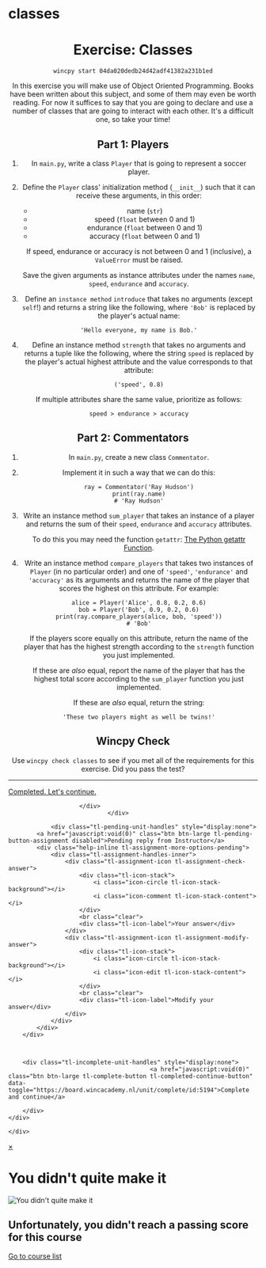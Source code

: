 # classes

<div class="span12">			

<div class="tl-unit-content ">
	<div style="display: none;" id="last-unit-progress"></div>
	<div style="display: none;" id="assignment-reply-type"></div>
	<div class="hide" id="assignment-modify-answer-time"></div>
	<div class="tl-unit-content ">
		<center><div class="readability"><h1 id="exercise-classes">Exercise: Classes</h1>
<div class="wincpy">
<p><code class="interpreted-text" role="command">wincpy start 04da020dedb24d42adf41382a231b1ed</code></p>
</div>
<p>In this exercise you will make use of Object Oriented Programming. Books have been written about this subject, and some of them may even be worth reading. For now it suffices
to say that you are going to declare and use a number of classes that are going to interact with each other. It's a difficult one, so take your time!</p>
<h2 id="part-1-players">Part 1: Players</h2>
<ol type="1">
<li>
<p>In <code>main.py</code>, write a class <code>Player</code> that is going to represent a soccer player.</p>
</li>
<li>
<p>Define the <code>Player</code> class' initialization method (<code>__init__</code>) such that it can receive these arguments, in this order:</p>
<ul>
<li>name (<code>str</code>)</li>
<li>speed (<code>float</code> between 0 and 1)</li>
<li>endurance (<code>float</code> between 0 and 1)</li>
<li>accuracy (<code>float</code> between 0 and 1)</li>
</ul>
<p>If speed, endurance or accuracy is not between 0 and 1 (inclusive), a <code>ValueError</code> must be raised.</p>
<p>Save the given arguments as instance attributes under the names <code>name</code>, <code>speed</code>, <code>endurance</code> and <code>accuracy</code>.</p>
</li>
<li>
<p>Define an <code class="interpreted-text" role="term">instance method</code> <code>introduce</code> that takes no arguments (except <code>self</code>!) and returns a string like
the following, where <code>'Bob'</code> is replaced by the player's actual name:</p>
<p><code>'Hello everyone, my name is Bob.'</code></p>
</li>
<li>
<p>Define an instance method <code>strength</code> that takes no arguments and returns a tuple like the following, where the string <code>speed</code> is replaced by the player's
actual highest attribute and the value corresponds to that attribute:</p>
<p><code>('speed', 0.8)</code></p>
<p>If multiple attributes share the same value, prioritize as follows:</p>
<p><code>speed &gt; endurance &gt; accuracy</code></p>
</li>
</ol>
<h2 id="part-2-commentators">Part 2: Commentators</h2>
<ol type="1">
<li>
<p>In <code>main.py</code>, create a new class <code>Commentator</code>.</p>
</li>
<li>
<p>Implement it in such a way that we can do this:</p>
<div class="sourceCode" id="cb1">
<pre class="sourceCode python"><code class="sourceCode python"><span id="cb1-1"><a href="#cb1-1" aria-hidden="true"></a>ray <span class="op">=</span> Commentator(<span class="st">'Ray Hudson'</span>)</span>
<span id="cb1-2"><a href="#cb1-2" aria-hidden="true"></a><span class="bu">print</span>(ray.name)</span>
<span id="cb1-3"><a href="#cb1-3" aria-hidden="true"></a><span class="co"># 'Ray Hudson'</span></span></code></pre></div>
</li>
<li>
<p>Write an instance method <code>sum_player</code> that takes an instance of a player and returns the sum of their <code>speed</code>, <code>endurance</code> and
<code>accuracy</code> attributes.</p>
<p>To do this you may need the function <code>getattr</code>: <a href="https://stackoverflow.com/a/55609455/7613292">The Python getattr Function</a>.</p>
</li>
<li>
<p>Write an instance method <code>compare_players</code> that takes two instances of <code>Player</code> (in no particular order) and one of <code>'speed'</code>,
<code>'endurance'</code> and <code>'accuracy'</code> as its arguments and returns the name of the player that scores the highest on this attribute. For example:</p>
<div class="sourceCode" id="cb2">
<pre class="sourceCode python"><code class="sourceCode python"><span id="cb2-1"><a href="#cb2-1" aria-hidden="true"></a>alice <span class="op">=</span> Player(<span class="st">'Alice'</span>, <span class="fl">0.8</span>, <span class="fl">0.2</span>, <span class="fl">0.6</span>)</span>
<span id="cb2-2"><a href="#cb2-2" aria-hidden="true"></a>bob <span class="op">=</span> Player(<span class="st">'Bob'</span>, <span class="fl">0.9</span>, <span class="fl">0.2</span>, <span class="fl">0.6</span>)</span>
<span id="cb2-3"><a href="#cb2-3" aria-hidden="true"></a><span class="bu">print</span>(ray.compare_players(alice, bob, <span class="st">'speed'</span>))</span>
<span id="cb2-4"><a href="#cb2-4" aria-hidden="true"></a><span class="co"># 'Bob'</span></span></code></pre></div>
<p>If the players score equally on this attribute, return the name of the player that has the highest strength according to the <code>strength</code> function you just
implemented.</p>
<p>If these are <em>also</em> equal, report the name of the player that has the highest total score according to the <code>sum_player</code> function you just implemented.</p>
<p>If these are <em>also</em> equal, return the string:</p>
<p><code>'These two players might as well be twins!'</code></p>
</li>
</ol>
<h2 id="wincpy-check">Wincpy Check</h2>
<p>Use <code>wincpy check classes</code> to see if you met all of the requirements for this exercise. Did you pass the test?</p></div></center>			</div>
	<div class="clear"></div>
		<div id="tl-complete-unit-handles-area" class="text-center  ">
		<hr class="tl-hr-content">
				<div class="tl-completed-unit-handles" style="">
			<div class="btn-group dropup" style="display: inline-block;">
							<a href="javascript:void(0)" class="btn btn-large tl-passed-continue-unit-button" onclick="location='https://board.wincacademy.nl/unit/view/id:5202'">Completed. Let's continue.</a>
			
						</div>
								</div>
		
				<div class="tl-pending-unit-handles" style="display:none">
			<a href="javascript:void(0)" class="btn btn-large tl-pending-button-assignment disabled">Pending reply from Instructor</a>
			<div class="help-inline tl-assignment-more-options-pending">
				<div class="tl-assignment-handles-inner">
					<div class="tl-assignment-icon tl-assignment-check-answer">
						<div class="tl-icon-stack">
							<i class="icon-circle tl-icon-stack-background"></i>
							<i class="icon-comment tl-icon-stack-content"></i>
						</div>
						<br class="clear">
						<div class="tl-icon-label">Your answer</div>
					</div>
					<div class="tl-assignment-icon tl-assignment-modify-answer">
						<div class="tl-icon-stack">
							<i class="icon-circle tl-icon-stack-background"></i>
							<i class="icon-edit tl-icon-stack-content"></i>
						</div>
						<br class="clear">
						<div class="tl-icon-label">Modify your answer</div>
					</div>
				</div>
			</div>
		</div>
				
				
				
		<div class="tl-incomplete-unit-handles" style="display:none">
											<a href="javascript:void(0)" class="btn btn-large tl-complete-button tl-completed-continue-button" data-toggle="https://board.wincacademy.nl/unit/complete/id:5194">Complete and continue</a>
									
		</div>
	</div>
		
	</div>

<div class="modal fade" id="tl-course-completed-modal" style="display: none; outline: none;" tabindex="-1">
    <div class="modal-body text-center">
     	<a href="javascript:void(0)" class="close pull-right" data-dismiss="modal">×</a>
		<h1>Congratulations!</h1>
		<img alt="Course completed!" src="https://d3j0t7vrtr92dk.cloudfront.net/images/course_completed.jpg">
		<h2>Course completed!</h2>
    	<h3><span title="Back-end Development" class="tl-formatted-course-name">Back-end Development</span></h3>
           		<div id="tl-course-completed-modal-options" class="text-center">
        	        	<p><a class="btn btn-primary tl-download-certificate" href="https://board.wincacademy.nl/user/downloadcertification/id:###id###" style="display: none;">Download certificate</a></p>
        	        							<p><a class="tl-courses-list" href="https://board.wincacademy.nl/dashboard/index">Go to course list</a></p>
			        	        	<p><a class="tl-next-course" href="https://board.wincacademy.nl/learner/courseinfo/id:###id###" style="display:none">Go to next course</a></p>
        	        	</div>
        </div>
</div>

<div class="modal fade hide" id="tl-course-failed-modal" style="outline: none;" tabindex="-1">
    <div class="modal-body text-center">
        <a href="javascript:void(0)" class="close pull-right" data-dismiss="modal">×</a>
		<h1>You didn't quite make it</h1>
		<img alt="You didn't quite make it" src="https://d3j0t7vrtr92dk.cloudfront.net/images/course_failed.png">
		<h2>Unfortunately, you didn't reach a passing score for this course</h2>
	       <div id="tl-course-failed-modal-options" class="text-center">
								<p><a class="tl-courses-list" href="https://board.wincacademy.nl/dashboard/index">Go to course list</a></p>
			        </div>
	    </div>
</div>



<script>
	var tl_timer_id = false;
	var isCompleted = false;
	var unitEndDate;


$(document).ready(function(){
	
	if($('#tl-gamification-points-message').length){
		$('#tl-gamification-points-message').css('z-index','10000');
	}

	if($('#tl-gamification-badges-message').length){
		$('#tl-gamification-badges-message').css('z-index','10000');
	}
	
	if ($('#documents-images-zip_namespace').length) {
		$('#documents-images-zip_namespace').fileupload({
			autoUpload: true,
			disableInputButton: false,
			replaceFileInput: true,
			acceptFileTypes: /(\.|\/)(gif|jpg|jpeg|png|ppt|pptx|doc|docx|xls|xlsx|pdf|zip|mp4|webm|ogg|ogv|avi|mpeg|mpg|mov|wmv|3gp|flv|mp3|aac|ogg|oga|wav|mpeg|webm|wma|aif|aiff)$/i,
			maxFileSize: 209715200,
			maxFileSizeArray: uploader_limits,
			add: function(e, data){
					$('.tl-assignment-showuploader').click(); // Show file form.
					var that = this;
					var $this = $(this);
					var validation = data.process(function () {
						return $this.fileupload('process', data);
					});
					validation.done(function() {
						$.blueimp.fileupload.prototype.options.add.call(that, e, data);
					});
					validation.fail(function(data) {
						$('#documents-images-zip_namespace .note.error').html("<i class='icon-attention-circled tl-cursor-default'></i> "+data.files[data.index].error);
					});
				},
			done: function(e, data){
				resp = $.parseJSON(data.jqXHR.responseText);
				setTimeout(function(){data.context.remove()}, 200); // remove completed file's table row
				
				if (resp.success) {
					 if(resp.data.assignmentReplyFile !== undefined){
						 completeAssignmentUnit(null, resp.data.assignmentReplyFile);
					 }
					 else {
						 $('#documents-images-zip_namespace .note.error').html("<i class='icon-attention-circled tl-cursor-default'></i> "+resp.data.error);
					 }
				}
				else {
					 $('#documents-images-zip_namespace .note.error').html("<i class='icon-attention-circled tl-cursor-default'></i> "+resp.data.error);
				 }
			}
		});
		$('#documents-images-zip_namespace').bind('fileuploadadd', function (e) {$('#documents-images-zip_namespace tr.template-upload, #documents-images-zip_namespace tr.template-download').remove();});
		$('#documents-images-zip_namespace').bind('fileuploadstart', function(e){ myportal.app.isUploading = true; });
		$('#documents-images-zip_namespace').bind('fileuploadstop', function(e){ myportal.app.isUploading = false; });
	}
	
	
	$('#send-message-instructor-failing').on('click', function(){
		$('#tl-course-failed-modal').modal('hide');
		$('#tl-send-message-modal').modal();
	});

	if ($('.tl-assignment-reply-editor').length) {
		$('.tl-assignment-reply-editor').summernote({
			airMode: true,
			airPopover: [
				['text', ['bold', 'italic', 'underline']],
				['insert', ['link', 'picture']]
			],
			disableDragAndDrop: true,
			onImageUpload: function(files) {
				return false;
			}
		});
	}

    $(document).on('blur', '.note-editable', function(){
		$('.note-air-popover').hide();
	});

	var gamificationPointsForUnitCompletion = $.cookie("gamification_points_for_unit_completion");
	var gamificationPointsForCourseCompletion = $.cookie("gamification_points_for_course_completion");
	var gamificationPointsForCertification = $.cookie("gamification_points_for_certification");
	var gamificationPointsNotification = '';
	var gamificationAddedPoints = 0;

	if(gamificationPointsForUnitCompletion){
		var parts = gamificationPointsForUnitCompletion.split('###');
		gamificationPointsNotification = parts[0];
		gamificationAddedPoints = parseInt(parts[1]);
		setTlmsCookie("gamification_points_for_unit_completion", null, {expires: -1, path: '/', domain: myEffectiveDomain, secure: false});
	}

	if(gamificationPointsForCourseCompletion){
		var parts = gamificationPointsForCourseCompletion.split('###');
		gamificationPointsNotification = (gamificationPointsNotification) ? gamificationPointsNotification + '<br/>' + parts[0] : parts[0];
		gamificationAddedPoints = gamificationAddedPoints + parseInt(parts[1]);
		setTlmsCookie("gamification_points_for_course_completion", null, {expires: -1, path: '/', domain: myEffectiveDomain, secure: false});
	}

	if(gamificationPointsForCertification){
		var parts = gamificationPointsForCertification.split('###');
		gamificationPointsNotification = (gamificationPointsNotification) ? gamificationPointsNotification + '<br/>' + parts[0] : parts[0];
		gamificationAddedPoints = gamificationAddedPoints + parseInt(parts[1]);
		setTlmsCookie("gamification_points_for_certification", null, {expires: -1, path: '/', domain: myEffectiveDomain, secure: false});
	}

	if(gamificationPointsNotification){
		if($("#tl-header-gamification-entrance").data('entrancemode') == 'points'){
			$("#tl-header-gamification-entrance").empty();
			var pointsCountUp = new countUp("tl-header-gamification-entrance", parseInt($("#tl-header-gamification-entrance").data('entrancevalue')) - parseInt(gamificationAddedPoints), parseInt($("#tl-header-gamification-entrance").data('entrancevalue')), 0, 1.5, {useEasing: true, useGrouping: true, separator: '', suffix: ' ' + "points"});
			pointsCountUp.start();
		}
		
		$("#tl-gamification-points-message").html(decodeURIComponent(gamificationPointsNotification)).fadeIn(1000);
		setTimeout(function(){$("#tl-gamification-points-message").fadeOut('slow');}, 3000);
	}

	var gamificationAssignmentBadge = $.cookie("gamification_assignment_badge");
	var gamificationLearningBadge = $.cookie("gamification_learning_badge");
	var gamificationCertificationBadge = $.cookie("gamification_certification_badge");

	if(gamificationAssignmentBadge){
		var parts = gamificationAssignmentBadge.split('###');
		$(".tl-badge-image").attr('src', parts[1]);
		$(".tl-badge-message").html(decodeURIComponent(parts[0]));
		setTlmsCookie("gamification_assignment_badge", null, {expires: -1, path: '/', domain: myEffectiveDomain, secure: false});
	}

	if(gamificationLearningBadge){
		var parts = gamificationLearningBadge.split('###');
		setTlmsCookie("gamification_learning_badge", null, {expires: -1, path: '/', domain: myEffectiveDomain, secure: false});

		if($(".tl-badge-image").attr('src') != '' && $(".tl-badge-message").html() != ''){
			$("#tl-gamification-badges-message").append('<hr/><div id="learning-badge-message" class="tl-badge-image-message-wrapper"></div>');
			$("#learning-badge-message").append('<img class="tl-badge-image pull-left image60x60" src="' + parts[1] + '"/>').append('<div class="tl-badge-message text-center tl-bold-item">' + decodeURIComponent(parts[0]) + '</div>');
		}
		else{
			$(".tl-badge-image").attr('src', parts[1]);
			$(".tl-badge-message").html(decodeURIComponent(parts[0]));
		}
	}

	if(gamificationCertificationBadge){
		var parts = gamificationCertificationBadge.split('###');
		setTlmsCookie("gamification_certification_badge", null, {expires: -1, path: '/', domain: myEffectiveDomain, secure: false});

		if($(".tl-badge-image").attr('src') != '' && $(".tl-badge-message").html() != ''){
			$("#tl-gamification-badges-message").append('<hr/><div id="certification-badge-message" class="tl-badge-image-message-wrapper"></div>');
			$("#certification-badge-message").append('<img class="tl-badge-image pull-left image60x60" src="' + parts[1] + '"/>').append('<div class="tl-badge-message text-center tl-bold-item">' + decodeURIComponent(parts[0]) + '</div>');
		}
		else{
			$(".tl-badge-image").attr('src', parts[1]);
			$(".tl-badge-message").html(decodeURIComponent(parts[0]));
		}
	}

	if(gamificationAssignmentBadge || gamificationLearningBadge || gamificationCertificationBadge){
		if(gamificationPointsNotification){
			$("#tl-gamification-badges-message").css('bottom', $("#tl-gamification-points-message").height() + 20 + 16 + 5);
		}

		if($("#tl-header-gamification-entrance").data('entrancemode') == 'badges'){
			$("#tl-header-gamification-entrance").empty();
			var badgesCountUp = new countUp("tl-header-gamification-entrance", 0, parseInt($("#tl-header-gamification-entrance").data('entrancevalue')), 0, 1.5, {useEasing: true, useGrouping: true, separator: '', suffix: ' ' + "badges"});
			badgesCountUp.start();
		}

		$("#tl-gamification-badges-message").fadeIn(1000).css('display', 'table');
		setTimeout(function(){$("#tl-gamification-badges-message").fadeOut('slow');}, 5000);
	}

	var gamificationCompletedCourses = $.cookie("gamification_completed_courses");

	if(gamificationCompletedCourses && $("#tl-header-gamification-entrance").data('entrancemode') == 'courses'){
		$("#tl-header-gamification-entrance").empty();
		var completedCoursesCountUp = new countUp("tl-header-gamification-entrance", 0, parseInt($("#tl-header-gamification-entrance").data('entrancevalue')), 0, 1.5, {useEasing: true, useGrouping: true, separator: '', suffix: ' ' + "completed courses"});
		completedCoursesCountUp.start();
		setTlmsCookie("gamification_completed_courses", null, {expires: -1, path: '/', domain: myEffectiveDomain, secure: false});
	}

	var gamificationUserLevel = $.cookie("gamification_user_level");

	if(gamificationUserLevel && $("#tl-header-gamification-entrance").data('entrancemode') == 'levels'){
		var gamificationUserLevelParts = gamificationUserLevel.split('###');
		$("#tl-header-gamification-entrance").empty();
		var userLevelCountUp = new countUp("tl-header-gamification-entrance", 0, parseInt(gamificationUserLevelParts[0]), 0, 1.5, {useEasing: true, useGrouping: true, separator: ''});
		userLevelCountUp.start(function(){$('#tl-header-gamification-entrance').html(decodeURIComponent(gamificationUserLevelParts[1]));});
		setTlmsCookie("gamification_user_level", null, {expires: -1, path: '/', domain: myEffectiveDomain, secure: false});
	}

		
	$('#documents-images-zip_namespace .inputbtn').addClass('btn btn-large').data('placement', 'right');
	
	$("a[rel=popover]").popover({placement: 'bottom'}).click(function(e){
		if($(this).hasClass('tl-content-show-popover')){
			e.preventDefault();
		}
	});

	$(document).on('click', '.tl-assignment-select-method', function(){
		$("#tl-recording-area").hide();
		if(videoRecordingPlayer){
			videoRecordingPlayer.record().reset();
		}
		$("#tl-recording-audio-area").hide();
		if(audioRecordingPlayer){
			audioRecordingPlayer.record().reset();
		}
		$("#tl-recording-screen-area").hide();
		if(screenRecordingPlayer){
			screenRecordingPlayer.record().reset();
		}
		$('#documents-images-zip_namespace').hide();
		$('#assignment-reply-textbox-group').hide();
		$('.tl-assignment-handles').hide();
		$('.tl-complete-button-assignment').hide();
		$('.tl-send-assignment-recording').addClass('disabled').hide();
		$('.tl-send-assignment-recording-audio').addClass('disabled').hide();
		$('.tl-send-assignment-recording-screen').addClass('disabled').hide();
		$('.tl-assignment-handles').show();
		$(this).parent().hide();
	});

    $(document).on('click', '.tl-assignment-usetextbox', function(){
		$("#tl-recording-area").hide();
		if(videoRecordingPlayer){
			videoRecordingPlayer.record().reset();
		}
		$("#tl-recording-audio-area").hide();
		if(audioRecordingPlayer){
			audioRecordingPlayer.record().reset();
		}
		$("#tl-recording-screen-area").hide();
		if(screenRecordingPlayer){
			screenRecordingPlayer.record().reset();
		}
		$('#documents-images-zip_namespace').hide();
		$('#assignment-reply-textbox-group').show();
		$('#assignment-reply-textbox-group').removeClass('hidden-textbox').addClass('visible-textbox');
		$('.tl-complete-button-assignment').show();
		$('.tl-send-assignment-recording').addClass('disabled').hide();
		$('.tl-send-assignment-recording-audio').addClass('disabled').hide();
		$('.tl-send-assignment-recording-screen').addClass('disabled').hide();
		$('.tl-assignment-select-method').parent().show();
		$('.tl-assignment-handles').hide();
		setTimeout(function(){ $("#assignment-reply-textbox").focus(); }, 100);
	});

    $(document).on('click', '.tl-assignment-showuploader', function(){
		$("#tl-recording-area").hide();
		if(videoRecordingPlayer){
			videoRecordingPlayer.record().reset();
		}
		$("#tl-recording-audio-area").hide();
		if(audioRecordingPlayer){
			audioRecordingPlayer.record().reset();
		}
		$("#tl-recording-screen-area").hide();
		if(screenRecordingPlayer){
			screenRecordingPlayer.record().reset();
		}
		$('#documents-images-zip_namespace').show();
		$('#assignment-reply-textbox-group').hide();
		$('#assignment-reply-textbox-group').removeClass('visible-textbox').addClass('hidden-textbox');
		$('#documents-images-zip_namespace').show();
		$('.tl-complete-button-assignment').hide();
		$('.tl-send-assignment-recording').addClass('disabled').hide();
		$('.tl-send-assignment-recording-audio').addClass('disabled').hide();
		$('.tl-send-assignment-recording-screen').addClass('disabled').hide();
		$('.tl-assignment-select-method').parent().show();
		$('.tl-assignment-handles').hide();
	});

	$(document).on('click', '.tl-assignment-showrecorder', function(){
		$("#tl-recording-audio-area").hide();
		if(audioRecordingPlayer){
			audioRecordingPlayer.record().reset();
		}
		$("#tl-recording-screen-area").hide();
		if(screenRecordingPlayer){
			screenRecordingPlayer.record().reset();
		}
		$('#assignment-reply-textbox-group').removeClass('visible-textbox').addClass('hidden-textbox');
		$('#documents-images-zip_namespace').hide();
		$('.tl-complete-button-assignment').hide();
		$('.tl-send-assignment-recording').addClass('disabled').show();
		$('.tl-send-assignment-recording-audio').addClass('disabled').hide();
		$('.tl-send-assignment-recording-screen').addClass('disabled').hide();
		$('.tl-assignment-select-method').parent().show();
		$('.tl-assignment-handles').hide();
		$("#tl-recording-area").show();
		if(videoRecordingPlayer){
			videoRecordingPlayer.record().getDevice();
		}
	});

	$(document).on('click', '.tl-assignment-showrecorder-audio', function(){
		$("#tl-recording-area").hide();
		if(videoRecordingPlayer){
			videoRecordingPlayer.record().reset();
		}
		$("#tl-recording-screen-area").hide();
		if(screenRecordingPlayer){
			screenRecordingPlayer.record().reset();
		}

		setTimeout(function(){
			// unlike the video recorder, we initialize the audio recorder after it is visible to the user, otherwise the sound waves do not show up
			initAudioRecordingPlayer();
		}, 100);
		$('#assignment-reply-textbox-group').removeClass('visible-textbox').addClass('hidden-textbox');
		$('#documents-images-zip_namespace').hide();
		$('.tl-complete-button-assignment').hide();
		$('.tl-send-assignment-recording').addClass('disabled').hide();
		$('.tl-send-assignment-recording-screen').addClass('disabled').hide();
		$('.tl-send-assignment-recording-audio').addClass('disabled').show();
		$('.tl-assignment-select-method').parent().show();
		$('.tl-assignment-handles').hide();
		$("#tl-recording-audio-area").show();
		if(audioRecordingPlayer){
			audioRecordingPlayer.record().getDevice();
		}
	});

	$(document).on('click', '.tl-assignment-showrecorder-screen', function() {
		$("#tl-recording-area").hide();

		if (videoRecordingPlayer) {
			videoRecordingPlayer.record().reset();
		}

		$("#tl-recording-audio-area").hide();

		if (audioRecordingPlayer) {
			audioRecordingPlayer.record().reset();
		}

		$('#assignment-reply-textbox-group').removeClass('visible-textbox').addClass('hidden-textbox');
		$('#documents-images-zip_namespace').hide();
		$('.tl-complete-button-assignment').hide();
		$('.tl-send-assignment-recording').addClass('disabled').hide();
		$('.tl-send-assignment-recording-audio').addClass('disabled').hide();
		$('.tl-send-assignment-recording-screen').addClass('disabled').show();
		$('.tl-assignment-select-method').parent().show();
		$('.tl-assignment-handles').hide();
		$("#tl-recording-screen-area").show();

		if (screenRecordingPlayer) {
			screenRecordingPlayer.record().getDevice();
		}
	});

    $(document).on('click', '.tl-assignment-modify-answer', function(){
		var replyType = $('#assignment-reply-type').text();
		$('#assignment-modify-answer-time').text(Math.floor(new Date().getTime()/1000));

		$('.tl-assignment-handles').show();
		$('.tl-pending-unit-handles').hide();
		$('.tl-incomplete-unit-handles').show();
		$('#documents-images-zip_namespace').hide();
		$('.tl-assignment-more-options-complete .tl-assignment-select-method').removeClass('tl-assignment-select-method').addClass('tl-assignment-cancel-modify').parent().show();
	});

    $(document).on('click', '.tl-assignment-cancel-modify', function(){
		$('.tl-assignment-handles').hide();
		$('.tl-pending-unit-handles').show();
		$('.tl-incomplete-unit-handles').hide();
		$("#tl-recording-area").hide();
		if(videoRecordingPlayer){
			videoRecordingPlayer.record().reset();
		}
		$("#tl-recording-audio-area").hide();
		if(audioRecordingPlayer){
			audioRecordingPlayer.record().reset();
		}
		$("#tl-recording-screen-area").hide();
		if(screenRecordingPlayer){
			screenRecordingPlayer.record().reset();
		}
		$('#documents-images-zip_namespace').hide();
		$('#assignment-reply-textbox-group').hide();
		$('#assignment-reply-textbox-group').removeClass('visible-textbox').addClass('hidden-textbox');
		$('.tl-complete-button-assignment').hide();
		$('.tl-send-assignment-recording').addClass('disabled').hide();
		$('.tl-send-assignment-recording-audio').addClass('disabled').hide();
		$('.tl-send-assignment-recording-screen').addClass('disabled').hide();
	});

    $(document).on('click', '.tl-assignment-check-answer', function(){
		var url = 'https://board.wincacademy.nl/unit/getassignmentreply/id:5194,mode:view';

		myportal.app.ajax(url, {
			type: 'GET',
			success: function(response){
				var data = myportal.app.parseResponse(response);
				var replyTypeFile = 'file';

				if(data.type == replyTypeFile && data.fileType != 'zip' && data.fileType != ''){
					$('#tl-assignment-check-answer-modal').addClass('preview-modal');
				}
				else{
					$('#tl-assignment-check-answer-modal').removeClass('preview-modal');
				}

				$('#tl-assignment-check-answer-modal .modal-body').html(data.reply);
				$('#tl-assignment-check-answer-modal .modal-header h3').html("Your answer");
				$('#tl-assignment-check-answer-modal').modal();
			}
		});
	});

    $(document).on('click', '.tl-assignment-checkreply', function(){
		var url = 'https://board.wincacademy.nl/unit/getassignmentreply/id:5194,mode:view';

		myportal.app.ajax(url, {
			type: 'GET',
			success: function(response){
				var data = myportal.app.parseResponse(response);

				$('#tl-assignment-check-answer-modal .modal-header h3').html("Instructor reply");
				$('#tl-assignment-check-answer-modal .modal-body').empty().append("<div style='margin-bottom: 7px;'><b>" + "Grade" + ":</b>&nbsp;" + data.grade + "</div>");
				$('#tl-assignment-check-answer-modal .modal-body').append("<div class='pull-left'><b>" + "Comments" + ":</b>&nbsp;</div><div class='pull-left' style='max-width:100%'>" + data.comments + "</div>");
				$('#tl-assignment-check-answer-modal').removeClass('preview-modal');
				$('#tl-assignment-check-answer-modal').modal();
			}
		});
	});

	$('#tl-assignment-check-answer-modal').bind('hidden', function(){	// empty modal on close so that videos/audio stop playing
		$('#tl-assignment-check-answer-modal .modal-body').html('');
	});

    $(document).on('click', '.tl-ilt-checkreply', function(){
		var url = 'https://board.wincacademy.nl/unit/getiltreply/id:5194';

		myportal.app.ajax(url, {
			type: 'GET',
			success: function(response){
				var data = myportal.app.parseResponse(response);

				$('#tl-ilt-check-answer-modal .modal-body').empty().append("<div style='margin-bottom: 7px;'><b>" + "Grade" + ":</b>&nbsp;" + data.grade + "</div>");
				$('#tl-ilt-check-answer-modal .modal-body').append("<div class='pull-left'><b>" + "Comments" + ":</b>&nbsp;</div><div class='pull-left'>" + data.comments + "</div>");
				$('#tl-ilt-check-answer-modal').modal();
			}
		});
	});

	$('.tl-failed-button-assignment').on('click', function(){
		var url = 'https://board.wincacademy.nl/unit/resetprogress/id:317723';
		myportal.app.ajax(url, {
			type: 'POST',
			data: {'myToken': myToken},
			success: function(){
				window.location = window.location.toString();
			}
		});
	});

	updateProgress = function(response){
		if(false && isLoggingOut){ // We bypass the parseResponse function in case of exception, since we do not want a pop-up when someone is logging out while in a SCORM file
			try{
				$.parseJSON(response);
			}
			catch (ex){
				console.log("Some error occurred");
				return;
			}
		}

		data = myportal.app.parseResponse(response);

		if(typeof(data) != 'undefined'){
			if(data.unit_status == 'completed'){	// means that the unit was completed
				if(data.progress_measure && $('#tl-navbar-progress-measure').length > 0){
					$('#tl-navbar-progress-measure').css('width', data.progress_measure + '%').text(data.progress_measure + '%');
					
					if (data.progress_measure == 100){
						$(".tl-courses-list").text('Go to course list');
						$(".tl-courses-list").removeAttr('data-dismiss');
						$(".tl-courses-list").attr('href', 'https://board.wincacademy.nl/dashboard/index');
					}
					
					if(data.course_completed){
						$('#tl-navbar-progress-measure').text("Completed");
					}
				}
				
				if(data.unit_id){
					if($('#tl-navbar-unit-link-' + data.unit_id).length > 0){
						$('#tl-navbar-unit-link-' + data.unit_id).css('fontWeight', 'bold');
						$('#tl-navbar-unit-link-' + data.unit_id).children('i').show();
					}
														
					var redirect_url = 'https://board.wincacademy.nl/unit/view/id:5202';
					window.location = redirect_url;
					return true;
								}

								$('.tl-incomplete-unit-handles').fadeOut('fast', function(){
					$('.tl-completed-unit-handles').fadeIn('fast');
					$('#tl-scorm-iframe-closed-message').find('h3').text("You have completed the unit");
				});
								
				if($('#tl-navbar-next-unit').length > 0){
					$('#tl-navbar-next-unit').attr('title', "Next");
					$('#tl-navbar-next-unit').children().removeClass('tl-disabled');
					$('#tl-navbar-next-unit').popover('destroy');
					$('#tl-navbar-next-unit').removeClass('tl-content-show-popover');
					
					if($('#tl-navbar-next-unit').attr('data-href') && $('#tl-navbar-next-unit').attr('data-href').length){
						$('#tl-navbar-next-unit').attr('href', $('#tl-navbar-next-unit').attr('data-href'));
					}
				}

				
				var gamificationPointsForUnitCompletion = $.cookie("gamification_points_for_unit_completion");
				var gamificationPointsForCourseCompletion = $.cookie("gamification_points_for_course_completion");
				var gamificationPointsForCertification = $.cookie("gamification_points_for_certification");
				var gamificationPointsNotification = '';
				var gamificationAddedPoints = 0;

				if(gamificationPointsForUnitCompletion){
					var parts = gamificationPointsForUnitCompletion.split('###');
					gamificationPointsNotification = parts[0];
					gamificationAddedPoints = parseInt(parts[1]);
					setTlmsCookie("gamification_points_for_unit_completion", null, {expires: -1, path: '/', domain: myEffectiveDomain, secure: false});
				}

				if(gamificationPointsForCourseCompletion){
					var parts = gamificationPointsForCourseCompletion.split('###');
					gamificationPointsNotification = (gamificationPointsNotification) ? gamificationPointsNotification + '<br/>' + parts[0] : parts[0];
					gamificationAddedPoints = gamificationAddedPoints + parseInt(parts[1]);
					setTlmsCookie("gamification_points_for_course_completion", null, {expires: -1, path: '/', domain: myEffectiveDomain, secure: false});
				}

				if(gamificationPointsForCertification){
					var parts = gamificationPointsForCertification.split('###');
					gamificationPointsNotification = (gamificationPointsNotification) ? gamificationPointsNotification + '<br/>' + parts[0] : parts[0];
					gamificationAddedPoints = gamificationAddedPoints + parseInt(parts[1]);
					setTlmsCookie("gamification_points_for_certification", null, {expires: -1, path: '/', domain: myEffectiveDomain, secure: false});
				}

				if(gamificationPointsNotification){
					if($("#tl-header-gamification-entrance").data('entrancemode') == 'points'){
						$("#tl-header-gamification-entrance").empty();
						var pointsCountUp = new countUp("tl-header-gamification-entrance", parseInt($("#tl-header-gamification-entrance").data('entrancevalue')), parseInt($("#tl-header-gamification-entrance").data('entrancevalue')) + parseInt(gamificationAddedPoints), 0, 1.5, {useEasing: true, useGrouping: true, separator: '', suffix: ' ' + "points"});
						pointsCountUp.start();
					}
					
					$("#tl-gamification-points-message").html(decodeURIComponent(gamificationPointsNotification)).fadeIn(1000);
					setTimeout(function(){$("#tl-gamification-points-message").fadeOut('slow');}, 3000);
				}

				var gamificationAssignmentBadge = $.cookie("gamification_assignment_badge");
				var gamificationLearningBadge = $.cookie("gamification_learning_badge");
				var gamificationCertificationBadge = $.cookie("gamification_certification_badge");
				var gamificationAddedBadges = 0;
				$(".tl-badge-image").attr('src', '');
				$(".tl-badge-message").empty();

				if(gamificationAssignmentBadge){
					var parts = gamificationAssignmentBadge.split('###');
					$(".tl-badge-image").attr('src', parts[1]);
					$(".tl-badge-message").html(decodeURIComponent(parts[0]));
					setTlmsCookie("gamification_assignment_badge", null, {expires: -1, path: '/', domain: myEffectiveDomain, secure: false});
					gamificationAddedBadges++;
				}

				if(gamificationLearningBadge){
					var parts = gamificationLearningBadge.split('###');
					setTlmsCookie("gamification_learning_badge", null, {expires: -1, path: '/', domain: myEffectiveDomain, secure: false});
					gamificationAddedBadges++;

					if($(".tl-badge-image").attr('src') != '' && $(".tl-badge-message").html() != ''){
						$("#tl-gamification-badges-message").append('<hr/><div id="learning-badge-message" class="tl-badge-image-message-wrapper"></div>');
						$("#learning-badge-message").append('<img class="tl-badge-image pull-left image60x60" src="' + parts[1] + '"/>').append('<div class="tl-badge-message text-center tl-bold-item">' + decodeURIComponent(parts[0]) + '</div>');
					}
					else{
						$(".tl-badge-image").attr('src', parts[1]);
						$(".tl-badge-message").html(decodeURIComponent(parts[0]));
					}
				}

				if(gamificationCertificationBadge){
					var parts = gamificationCertificationBadge.split('###');
					setTlmsCookie("gamification_certification_badge", null, {expires: -1, path: '/', domain: myEffectiveDomain, secure: false});
					gamificationAddedBadges++;

					if($(".tl-badge-image").attr('src') != '' && $(".tl-badge-message").html() != ''){
						$("#tl-gamification-badges-message").append('<hr/><div id="certification-badge-message" class="tl-badge-image-message-wrapper"></div>');
						$("#certification-badge-message").append('<img class="tl-badge-image pull-left image60x60" src="' + parts[1] + '"/>').append('<div class="tl-badge-message text-center tl-bold-item">' + decodeURIComponent(parts[0]) + '</div>');
					}
					else{
						$(".tl-badge-image").attr('src', parts[1]);
						$(".tl-badge-message").html(decodeURIComponent(parts[0]));
					}
				}

				if(gamificationAssignmentBadge || gamificationLearningBadge || gamificationCertificationBadge){
					if(gamificationPointsNotification){
						$("#tl-gamification-badges-message").css('bottom', $("#tl-gamification-points-message").height() + 20 + 16 + 5);
					}

					if($("#tl-header-gamification-entrance").data('entrancemode') == 'badges'){
						$("#tl-header-gamification-entrance").empty();
						var badgesCountUp = new countUp("tl-header-gamification-entrance", 0, parseInt($("#tl-header-gamification-entrance").data('entrancevalue')) + parseInt(gamificationAddedBadges), 0, 1.5, {useEasing: true, useGrouping: true, separator: '', suffix: ' ' + "badges"});
						badgesCountUp.start();
					}

					$("#tl-gamification-badges-message").fadeIn(1000).css('display', 'table');
					setTimeout(function(){$("#tl-gamification-badges-message").fadeOut('slow');}, 5000);
				}

				var gamificationCompletedCourses = $.cookie("gamification_completed_courses");

				if(gamificationCompletedCourses && ($("#tl-header-gamification-entrance").data('entrancemode') == 'courses' || $("#tl-header-gamification-entrance").data('entrancemode') == 'certifications')){
					$("#tl-header-gamification-entrance").empty();
					var completedCoursesCountUp = new countUp("tl-header-gamification-entrance", 0, parseInt(gamificationCompletedCourses), 0, 1.5, {useEasing: true, useGrouping: true, separator: '', suffix: ' ' + "completed courses"});
					completedCoursesCountUp.start();
					setTlmsCookie("gamification_completed_courses", null, {expires: -1, path: '/', domain: myEffectiveDomain, secure: false});
				}

				var gamificationUserLevel = $.cookie("gamification_user_level");

				if(gamificationUserLevel && $("#tl-header-gamification-entrance").data('entrancemode') == 'levels'){
					var gamificationUserLevelParts = gamificationUserLevel.split('###');
					$("#tl-header-gamification-entrance").empty();
					var userLevelCountUp = new countUp("tl-header-gamification-entrance", 0, parseInt(gamificationUserLevelParts[0]), 0, 1.5, {useEasing: true, useGrouping: true, separator: ''});
					userLevelCountUp.start(function(){$('#tl-header-gamification-entrance').html(decodeURIComponent(gamificationUserLevelParts[1]));});
					setTlmsCookie("gamification_user_level", null, {expires: -1, path: '/', domain: myEffectiveDomain, secure: false});
				}
			}
			else if(data.unit_status == 'pending'){	// means that the unit is in a pending status now (assignment units)
				
				$('.tl-incomplete-unit-handles').fadeOut('fast', function(){
					$('.tl-pending-unit-handles').fadeIn('fast');
				});
				$('#tl-recording-area').fadeOut('fast');
				$('#tl-recording-audio-area').fadeOut('fast');
				$('#tl-recording-screen-area').fadeOut('fast');
			}
			else{
				
				$('#tl-submit-question').removeClass('disabled').addClass('btn-danger').text("Incorrect answer, try again");
				setTimeout(function(){
					$('#tl-submit-question').fadeOut('slow', function(){
						$('#tl-submit-question').removeClass('btn-danger').text("Submit answer");
						$('#tl-submit-question').fadeIn(400);
					});}, 2000);

							}
		}	
	}
	
	submitResults = function(url){
		myportal.app.ajax(url, {
			type: 'post',
			data: $('.tl-unit-question-form').serialize() + "&myToken=" + myToken,
			success: function(response){
				updateProgress(response);
			},
			error: function(jqXHR_obj){
				var response = $.parseJSON(jqXHR_obj.responseText);
				$('#tl-submit-question').removeClass('disabled');
				myportal.app.notify({type: "error", message: decodeURIComponent(response.message)});
			}
		});
	}

	window.completeUnit = function(el){
		var url = $(el).attr('data-toggle');
		if(typeof(url) != 'undefined'){
			myportal.app.ajax(url, {
				type: 'GET',
				success: function(response){
										$('#last-unit-progress').text('');
					
					updateProgress(response);
				},
				error: function(jqXHR_obj){
					var response = $.parseJSON(jqXHR_obj.responseText);
					myportal.app.notify({type: "error", message: decodeURIComponent(response.message)});
				}
			});
		}
	}

	completeAssignmentUnit = function(el, fileId){
		var assignmentId = '5194';
		var replyType = '';
		var url = '';

		if(el == null && fileId != null){
			url = 'https://board.wincacademy.nl/unit/complete';
		}
		else{
			url = $(el).attr('data-toggle');
		}

		if($('#assignment-reply-textbox-group').hasClass('hidden-textbox')){
			replyType = 'file';
		}
		else{
			replyType = 'textbox';
		}

		$('#assignment-reply-type').text(replyType);

		if(typeof(url) != 'undefined'){
			myportal.app.ajax(url, {
				type: 'POST',
				data: {'id': assignmentId, 'textbox-reply': $('#assignment-reply-textbox').val(), 'reply-type': replyType, 'reply-file': fileId, 'assignment-modify-answer-time': $('#assignment-modify-answer-time').text()},
				success: function(response){
										$('#last-unit-progress').text('');
					
					updateProgress(response);
					$('.tl-complete-button-assignment').text("Send your reply").removeClass('disabled');
					if($('#assignment-reply-textbox-group').hasClass('visible-textbox')){
						$('#assignment-reply-textbox-group').removeClass('visible-textbox').addClass('hidden-textbox');
						$('#assignment-reply-textbox-group').fadeOut('slow');
						$('.tl-complete-button-assignment').hide();
					}
				}
			});
		}
	}

		$('#tl-submit-question').on('click', function(){
		if($(this).hasClass('disabled') || $(this).hasClass('btn-success') || $(this).hasClass('btn-danger')){
			return false;
		}

		$(this).addClass('disabled');
		var url = 'https://board.wincacademy.nl/unit/submitquestion/id:5194,questionId:,questionType:';
		submitResults(url);
	});
	
    $(document).on('click', '.tl-complete-button, .tl-complete-button-assignment', function(){
		if($(this).hasClass('disabled')){
			return;
		}

				$(this).text("Completing...").addClass('disabled');
		
		if(!$(this).hasClass('tl-complete-button-assignment')){
			completeUnit($(this));
		}
		else{
			$('#assignment-reply-textbox').val($('.tl-assignment-reply-editor').code());
			completeAssignmentUnit($(this), null);
		}
	});

	$(document).on('click', '.tl-send-assignment-recording', function(){
		if($(this).hasClass('disabled') || !recordedData){
			return;
		}

		// Videos shorter than 5 seconds seem to have issues in EncodeMagic. Check the duration (written in the recorder's toolbar) and if too small do nothing
		var parts = $('#tl-recording-video span.vjs-duration-display').text().split(':');
		if(parts.length == 2){
			if(parts[0]*60+parts[1]*1 < 6){ // multiply seconds with 1 to be sure we have an integer and not a string
				$('#tl-record-error').text('Video should be longer than 5 seconds').removeClass('hide');
				$('.tl-send-assignment-recording').addClass('disabled');
				return;
			}
		}
		else if(parts.length == 3){
			if(parts[0]*3600+parts[1]*60+parts[2]*1 < 6){ // multiply seconds with 1 to be sure we have an integer and not a string
				$('#tl-record-error').text('Video should be longer than 5 seconds').removeClass('hide');
				$('.tl-send-assignment-recording').addClass('disabled');
				return;
			}
		}

		var uploadUrl = 'https://board.wincacademy.nl/unit/uploadassignmentreply/id:5194';
		var _formData = new FormData();
		_formData.append('files', recordedData, recordedData.name);

		myportal.app.ajax(uploadUrl,{
			type: "POST",
			data: _formData,
			cache: false,
			dataType: 'json',
			processData: false,
			contentType: false,
			success: function(resp){
				if(resp.success){
					$('.tl-send-assignment-recording').addClass('disabled').hide();
					completeAssignmentUnit(null, resp.data.assignmentReplyFile);
				}
			}
		});
	});

	$(document).on('click', '.tl-send-assignment-recording-audio', function(){
		if($(this).hasClass('disabled') || !recordedAudioData){
			return;
		}

		// Videos/audio shorter than 5 seconds seem to have issues in EncodeMagic. Check the duration (written in the recorder's toolbar) and if too small do nothing
		var parts = $('#tl-recording-audio span.vjs-duration-display').text().split(':');

		if(parts.length == 2){
			if(parts[0]*60+parts[1]*1 < 6){ // multiply seconds with 1 to be sure we have an integer and not a string
				$('#tl-record-audio-error').text('Audio should be longer than 5 seconds').removeClass('hide');
				$('.tl-send-assignment-recording-audio').addClass('disabled');
				return;
			}
		}
		else if(parts.length == 3){
			if(parts[0]*3600+parts[1]*60+parts[2]*1 < 6){ // multiply seconds with 1 to be sure we have an integer and not a string
				$('#tl-record-audio-error').text('Audio should be longer than 5 seconds').removeClass('hide');
				$('.tl-send-assignment-recording-audio').addClass('disabled');
				return;
			}
		}

		var uploadUrl = 'https://board.wincacademy.nl/unit/uploadassignmentreply/id:5194';
		var _formData = new FormData();
		_formData.append('files', recordedAudioData, recordedAudioData.name);

		myportal.app.ajax(uploadUrl,{
			type: "POST",
			data: _formData,
			cache: false,
			dataType: 'json',
			processData: false,
			contentType: false,
			success: function(resp){
				if(resp.success){
					$('.tl-send-assignment-recording-audio').addClass('disabled').hide();
					completeAssignmentUnit(null, resp.data.assignmentReplyFile);
				}
			}
		});
	});

	$(document).on('click', '.tl-send-assignment-recording-screen', function() {
		if ($(this).hasClass('disabled') || !recordedScreenData) {
			return;
		}

		// Videos shorter than 5 seconds seem to have issues in EncodeMagic. Check the duration (written in the recorder's toolbar) and if too small do nothing
		var parts = $('#tl-screen-recording span.vjs-duration-display').text().split(':');
		if (parts.length === 2) {
			if (parts[0]*60+parts[1]*1 < 6) { // multiply seconds with 1 to be sure we have an integer and not a string
				$('#tl-screen-record-error').text('Video should be longer than 5 seconds').removeClass('hide');
				$('.tl-send-assignment-recording-screen').addClass('disabled');
				return;
			}
		} else if (parts.length === 3) {
			if (parts[0]*3600+parts[1]*60+parts[2]*1 < 6) { // multiply seconds with 1 to be sure we have an integer and not a string
				$('#tl-screen-record-error').text('Video should be longer than 5 seconds').removeClass('hide');
				$('.tl-send-assignment-recording-screen').addClass('disabled');
				return;
			}
		}

		var uploadUrl = 'https://board.wincacademy.nl/unit/uploadassignmentreply/id:5194';
		var _formData = new FormData();
		_formData.append('files', recordedScreenData, recordedScreenData.name);

		myportal.app.ajax(uploadUrl, {
			type: "POST",
			data: _formData,
			cache: false,
			dataType: 'json',
			processData: false,
			contentType: false,
			success: function(resp) {
				if (resp.success) {
					$('.tl-send-assignment-recording-screen').addClass('disabled').hide();
					completeAssignmentUnit(null, resp.data.assignmentReplyFile);
				}
			}
		});
	});

		
	$('.tl-scorm-frame').ready(function(){		
		$('#tl-scorm-progress-bar').hide();
		$('.tl-complete-button-scorm').show().removeClass('disabled').text("Incomplete").popover({'placement': 'top', 'html': true, content: "This unit will be auto-completed when its completion conditions are met. In case you want to force exit and check for completion status click <a href='javascript:void(0)' class='tl-complete-button-scorm-link'><strong>here</strong></a>."});

		$(document).on('click', '.tl-complete-button-scorm-link', function(){
			$('.tl-complete-button-scorm').popover('destroy');
			$('.tl-scorm-frame').attr('src', '').remove(); // .remove() without emptying the iframe content, sometimes crashes ie
			$('.tl-complete-button-scorm').hide().text("Incomplete. Click to retry.").on('click', function() {window.location.reload()}).fadeIn('slow');
			$('#tl-scorm-iframe-closed-message').fadeIn('slow');		
		});
	});
	
	$('#tl-reset-progress').on('click', function(){
		if(tl_timer_id){
			tl_stopTimer(start_time);
		}

		var lastUnitProgress = $('#last-unit-progress').text();

		if(lastUnitProgress != ''){
			var url = 'https://board.wincacademy.nl/unit/resetprogress/id:##unit_progress_id##'.replace('##unit_progress_id##', lastUnitProgress);
		}
		else{
			var url = 'https://board.wincacademy.nl/unit/resetprogress/id:317723';
		}

		myportal.app.ajax(url, {
			type: 'POST',
			data: {'myToken': myToken},
			success: function(){
								$('.tl-completed-unit-handles').fadeOut('fast', function(){
					$('.tl-incomplete-unit-handles').fadeIn('fast');

					
					if(window.clearQuestion){
						window.clearQuestion();		// Clear the question's results
					}

					isCompleted = false;

					if(parseInt(start_time) > 0){
						tl_initTimerValue(start_time);
						tl_setUpCounter(start_time);
					}

					$('#tl-submit-question').removeClass('btn-danger').removeClass('btn-success').text("Submit answer").show();
					$('.tl-question-preview-feedback').css('display', 'none');

									});
							}
		});
	});

	window.start_time = '0';

	window.tl_setUpCounter = function (secondsFromNow){
		if(tl_timer_id){
			tl_stopTimer(secondsFromNow);
		}

		setUnitEndDate(parseInt(secondsFromNow));
		tl_timer_id = window.setInterval(tl_startCounter, 300);
	};

	window.tl_startCounter = function (){
		var currentDate = new Date();
		var restOfSeconds = Math.ceil((unitEndDate.getTime() - currentDate.getTime()) / 1000);

		if(restOfSeconds > 0){
			$('#tl-timer-seconds').text(restOfSeconds);
			var interval = formatTimeInterval(restOfSeconds);

			if(!interval){
				$('.tl-timer-button').text("Ready!");
			}
			else{
				$('#tl-timer').text(interval);
			}
		}
		else {
			tl_stopTimer(start_time);
			tl_completeUnit();
		}
	}

    window.formatTimeInterval = function(interval){
    	var seconds = interval % 60;
    	var minutes = ((interval - seconds) / 60) % 60;
    	var hours = ((interval - seconds - (minutes * 60)) / 3600) % 24;
    	var days = (interval - hours * 3600 + minutes * 60 + seconds) / (24 * 3600);
    	var str = new Array();

    	if(days >= 1){
    		str.push("###days###d".replace('###days###', parseInt(days)));
    	}

    	if(hours){
    		str.push("###hours###h".replace('###hours###', hours));
    	}

    	if(minutes){
    		str.push("###minutes###m".replace('###minutes###', minutes));
    	}

    	if(seconds){
    		str.push("###seconds###s".replace('###seconds###', seconds));
    	}

    	return str.join(' ');
    }

	/**
	 * Sets the date that the unit will end.
	 * @param {*} secondsFromNow
	 */
	window.setUnitEndDate = function(secondsFromNow){
		if(secondsFromNow === false) {
			secondsFromNow = start_time;
		}

		unitEndDate = new Date();
		unitEndDate.setSeconds(unitEndDate.getSeconds() + parseInt(secondsFromNow));
	};

	
		if (typeof window.syncVideoUnitTimer === 'undefined' || !window.syncVideoUnitTimer){
		if(!tl_timer_id){
			tl_setUpCounter(start_time);
		}
	}
	else {
		tl_timer_id = null;
	}
	
		$(window).on('DOMContentLoaded', function(){
		$.ajax('https://board.wincacademy.nl/unit/enter/id:317723', {async: false});
	});

			$(window).on('beforeunload', function(){
						if('fetch' in window){
				fetch('https://board.wincacademy.nl/unit/exit/id:317723', {keepalive: true});
			}
			else{
				$.ajax('https://board.wincacademy.nl/unit/exit/id:317723', {async: false});
			}
					});
	
	});


function tl_initTimerValue(time){
	time = parseInt(time);
	buttonText = "Completes in <span id = 'tl-timer'>%s</span>";

	if (time < 1){
		time = 1;
	}

	start_time = time;
	$('#tl-timer-seconds').text(time);
	interval = formatTimeInterval(time);

	if(interval){
		$('.tl-timer-button').html(buttonText.replace('%s', interval));
	}
}

function tl_startTimer(){
	if(tl_timer_id){
		tl_stopTimer($('#tl-timer-seconds').text());
	}

	tl_setUpCounter($('#tl-timer-seconds').text());
}

function tl_stopTimer(time){
	window.clearInterval(tl_timer_id);
	tl_timer_id = false;
	time = parseInt(time);
	cur_time = parseInt($('#tl-timer-seconds').text());
	if (time < 1){
		time = 1;
	}
	if(cur_time < time ) {
		return;
	}
	$('#tl-timer-seconds').text(time - 1);
	interval = formatTimeInterval(time - 1);

	if(!interval){
		$('.tl-timer-button').text("Ready!");
	}
	else{
		$('#tl-timer').text(interval);
	}
}
function tl_completeUnit(){
	completeUnit($('.tl-timer-button'));
}


var heartbeatInterval = 10790*1000; setInterval(function(){
	myportal.app.ajax("https://board.wincacademy.nl/index/heartbeat", {
		'type': 'GET'
	});
}, heartbeatInterval);


</script>			</div>
